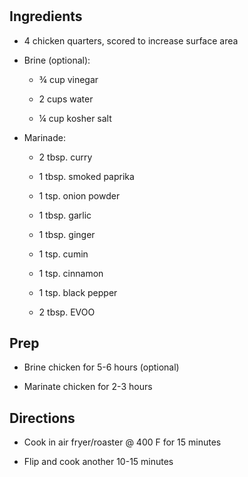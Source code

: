 # 

## Ingredients

- 4 chicken quarters, scored to increase surface area

- Brine (optional):

  - ¾ cup vinegar

  - 2 cups water

  - ¼ cup kosher salt

- Marinade:

  - 2 tbsp. curry

  - 1 tbsp. smoked paprika

  - 1 tsp. onion powder

  - 1 tbsp. garlic

  - 1 tbsp. ginger

  - 1 tsp. cumin

  - 1 tsp. cinnamon

  - 1 tsp. black pepper

  - 2 tbsp. EVOO

## Prep

- Brine chicken for 5-6 hours (optional)

- Marinate chicken for 2-3 hours

## Directions

- Cook in air fryer/roaster @ 400 F for 15 minutes

- Flip and cook another 10-15 minutes
